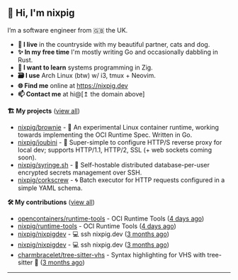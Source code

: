 ## 🐽 Hi, I'm nixpig

I’m a software engineer from 🇬🇧 the UK.

- **🏡 I live** in the countryside with my beautiful partner, cats and dog.
- **✨ In my free time** I'm mostly writing Go and occasionally dabbling in Rust. 
- **🌱 I want to learn** systems programming in Zig. 
- **🗃️ I use** Arch Linux (btw) w/ i3, tmux + Neovim.
- **🌐 Find me** online at https://nixpig.dev
- **📫 Contact me** at hi@[↥ the domain above]

**🏗️ My projects** ([view all](https://github.com/nixpig?tab=repositories))

- [nixpig/brownie](https://github.com/nixpig/brownie) - 🍪 An experimental Linux container runtime, working towards implementing the OCI Runtime Spec. Written in Go.
- [nixpig/joubini](https://github.com/nixpig/joubini) - 🐙 Super-simple to configure HTTP/S reverse proxy for local dev; supports HTTP/1.1, HTTP/2, SSL (+ web sockets coming soon).
- [nixpig/syringe.sh](https://github.com/nixpig/syringe.sh) - 🔐 Self-hostable distributed database-per-user encrypted secrets management over SSH.
- [nixpig/corkscrew](https://github.com/nixpig/corkscrew) - 🌀 Batch executor for HTTP requests configured in a simple YAML schema.

**🛠️ My contributions** ([view all](#js-contribution-activity))


- [opencontainers/runtime-tools](https://github.com/opencontainers/runtime-tools) - OCI Runtime Tools ([4 days ago](https://github.com/opencontainers/runtime-tools/pull/782))
- [nixpig/runtime-tools](https://github.com/nixpig/runtime-tools) - OCI Runtime Tools ([4 days ago](https://github.com/nixpig/runtime-tools/pull/1))
- [nixpig/nixpigdev](https://github.com/nixpig/nixpigdev) - 💻️ ssh nixpig.dev ([3 months ago](https://github.com/nixpig/nixpigdev/pull/20))
- [nixpig/nixpigdev](https://github.com/nixpig/nixpigdev) - 💻️ ssh nixpig.dev ([3 months ago](https://github.com/nixpig/nixpigdev/pull/19))
- [charmbracelet/tree-sitter-vhs](https://github.com/charmbracelet/tree-sitter-vhs) - Syntax highlighting for VHS with tree-sitter 🌳 ([3 months ago](https://github.com/charmbracelet/tree-sitter-vhs/pull/15))
--- 

